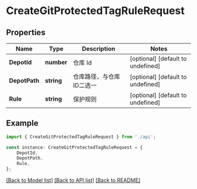 # CreateGitProtectedTagRuleRequest


## Properties

Name | Type | Description | Notes
------------ | ------------- | ------------- | -------------
**DepotId** | **number** | 仓库 Id | [optional] [default to undefined]
**DepotPath** | **string** | 仓库路径，与仓库ID二选一 | [optional] [default to undefined]
**Rule** | **string** | 保护规则 | [optional] [default to undefined]

## Example

```typescript
import { CreateGitProtectedTagRuleRequest } from './api';

const instance: CreateGitProtectedTagRuleRequest = {
    DepotId,
    DepotPath,
    Rule,
};
```

[[Back to Model list]](../README.md#documentation-for-models) [[Back to API list]](../README.md#documentation-for-api-endpoints) [[Back to README]](../README.md)
